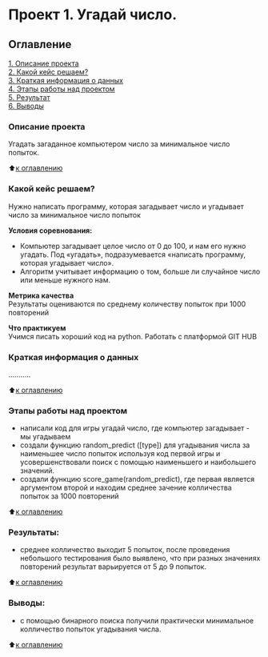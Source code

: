 # Проект 1. Угадай число.

## Оглавление  
[1. Описание проекта](https://github.com/manopolian/homework_game/tree/first_commit/project_1/README.md#Описание_проекта)  
[2. Какой кейс решаем?](https://github.com/manopolian/homework_game/tree/first_commit/project_1/README.md#Какой-кейс-решаем)  
[3. Краткая информация о данных](https://github.com/manopolian/homework_game/tree/first_commit/project_1/README.md#Краткая-информация-о-данных)  
[4. Этапы работы над проектом](https://github.com/manopolian/homework_game/tree/first_commit/project_1/README.md#Этапы-работы-над-проектом)  
[5. Результат](https://github.com/manopolian/homework_game/tree/first_commit/project_1/README.md#Результат)    
[6. Выводы](https://github.com/manopolian/homework_game/tree/first_commit/project_1/README.md#Выводы) 

### Описание проекта    
Угадать загаданное компьютером число за минимальное число попыток.

:arrow_up:[к оглавлению](https://github.com/manopolian/homework_game/tree/first_commit/project_1/README.md#Оглавление)


### Какой кейс решаем?    
Нужно написать программу, которая загадывает число и угадывает число за минимальное число попыток

**Условия соревнования:**  
- Компьютер загадывает целое число от 0 до 100, и нам его нужно угадать. Под «угадать», подразумевается «написать программу, которая угадывает число».
- Алгоритм учитывает информацию о том, больше ли случайное число или меньше нужного нам.

**Метрика качества**     
Результаты оцениваются по среднему количеству попыток при 1000 повторений

**Что практикуем**     
Учимся писать хороший код на python.
Работать c платформой GIT HUB


### Краткая информация о данных 

...........
  
:arrow_up:[к оглавлению](https://github.com/manopolian/homework_game/tree/first_commit/project_1/README.md#Оглавление)


### Этапы работы над проектом  
- написали код для игры угадай число, где компьютер загадывает - мы угадываем
- создали функцию random_predict ([type]) для угадывания числа за наименьшее число попыток используя код первой игры и усовершенствовали поиск с помощью наименьшего и наибольшего значений.
- создали функцию score_game(random_predict), где первая является аргументом второй и находим среднее зачение колличества попыток за 1000 повторений

:arrow_up:[к оглавлению](https://github.com/manopolian/homework_game/tree/first_commit/project_1/README.md#Оглавление)

### Результаты: 

- среднее колличество выходит 5 попыток, после проведения небольшого тестирования было выявлено, что при разных значениях повторений результат варьируется от 5 до 9 попыток. 

:arrow_up:[к оглавлению](https://github.com/manopolian/homework_game/tree/first_commit/project_1/README.md#Оглавление)


### Выводы:  
- с помощью бинарного поиска получили практически минимальное колличество попыток угадывания числа. 

:arrow_up:[к оглавлению](https://github.com/manopolian/homework_game/tree/first_commit/project_1/README.md#Оглавление)
